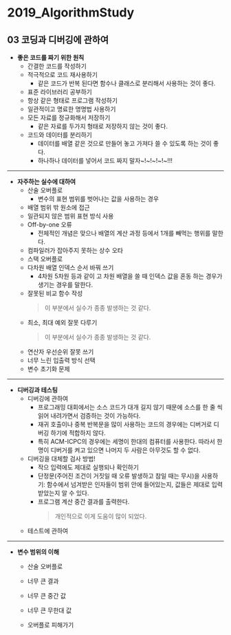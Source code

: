 # <b>2019_AlgorithmStudy</b>

## <b>03 코딩과 디버깅에 관하여</b>

* <b>좋은 코드를 짜기 위한 원칙</b>
  * 간결한 코드를 작성하기
  * 적극적으로 코드 재사용하기
    - 같은 코드가 반복 된다면 함수나 클래스로 분리해서 사용하는 것이 좋다.   
  * 표준 라이브러리 공부하기
  * 항상 같은 형태로 프로그램 작성하기
  * 일관적이고 명료한 명명법 사용하기
  * 모든 자료를 정규화해서 저장하기
    - 같은 자료를 두가지 형태로 저장하지 않는 것이 좋다. 
  * 코드와 데이터를 분리하기
    - 데이터를 배열 같은 것으로 만들어 놓고 가져다 쓸 수 있도록 하는 것이 좋다. 
    - 하나하나 데이터를 넣어서 코드 짜지 말자~!~!~!~!~!!!

- - - -

* <b>자주하는 실수에 대하여</b>
  * 산술 오버플로
    - 변수의 표현 범위를 벗어나는 값을 사용하는 경우
  * 배열 범위 밖 원소에 접근
  * 일관되지 않은 범위 표현 방식 사용
  * Off-by-one 오류
    - 전체적인 개념은 맞으나 배열의 계산 과정 등에서 1개를 빼먹는 행위를 말한다. 
  * 컴파일러가 잡아주지 못하는 상수 오타
  * 스택 오버플로
  * 다차원 배열 인덱스 순서 바꿔 쓰기
    - 4차원 5차원 등과 같이 고 차원 배열을 쓸 때 인덱스 값을 혼동 하는 경우가 생기는 경우를 말한다. 
  * 잘못된 비교 함수 작성             
    > 이 부분에서 실수가 종종 발생하는 것 같다.          
  * 최소, 최대 예외 잘못 다루기        
    > 이 부분에서 실수가 종종 발생하는 것 같다.
  * 연산자 우선순위 잘못 쓰기          
  * 너무 느린 입출력 방식 선택
  * 변수 초기화 문제

- - - - 

* <b>디버깅과 테스팅</b>
  * 디버깅에 관하여
    - 프로그래밍 대회에서는 소스 코드가 대개 길지 않기 때문에 소스를 한 줄 씩 읽어 내려가면서 검증하는 것이 가능하다.
    - 재귀 호출이나 중복 반복문을 많이 사용하는 코드의 경우에는 디버거로 디버깅 하기에 적합하지 않다.
    - 특히 ACM-ICPC의 경우에는 세명이 한대의 컴퓨터를 사용한다. 따라서 한 명이 디버거를 켜고 있으면 나머지 두 사람은 아무것도 할 수 없다.
  * 디버깅을 대체할 검사 방법!
    - 작으 입력에도 제대로 실행되나 확인하기
    - 단정문(주어진 조건이 거짓일 때 오류 발생하고 참일 때는 무시)을 사용하기: 함수에서 넘겨받은 인자들이 범위 안에 들어있는지, 값들은 제대로 입력받았는지 알 수 있다.
    - 프로그램 계산 중간 결과를 출력한다.
      > 개인적으로 이게 도움이 많이 되었다.
  * 테스트에 관하여
    

- - - - 
 
* <b>변수 범위의 이해</b>
  * 산술 오버플로
  * 너무 큰 결과
  * 너무 큰 중간 값
  * 너무 큰 무한대 값

  * 오버플로 피해가기
